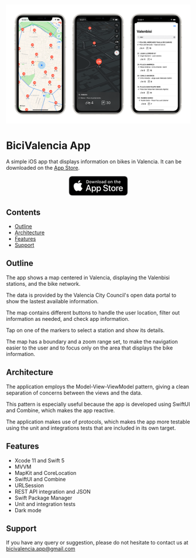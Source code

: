 <p align="center">
    <img src="BiciValenciaScreenshots.png"
      width=700>
</p>

# BiciValencia App

A simple iOS app that displays information on bikes in Valencia. It can be downloaded on the [App Store](https://apps.apple.com/app/bicivalencia/id1529249281).

<p align="center">
    <a href="https://apps.apple.com/app/bicivalencia/id1529249281">
        <img src="AppStore.png" height=54>
    </a>
</p>


## Contents
- [Outline](#outline)
- [Architecture](#architecture)
- [Features](#features)
- [Support](#support)


## Outline

The app shows a map centered in Valencia, displaying the Valenbisi stations, and the bike network.

The data is provided by the Valencia City Council's open data portal to show the lastest available information.

The map contains different buttons to handle the user location, filter out information as needed, and check app information.

Tap on one of the markers to select a station and show its details.

The map has a boundary and a zoom range set, to make the navigation easier to the user and to focus only on the area that displays the bike information.


## Architecture
The application employs the Model-View-ViewModel pattern, giving a clean separation of concerns between the views and the data.

This pattern is especially useful because the app is developed using SwiftUI and Combine, which makes the app reactive.

The application makes use of protocols, which makes the app more testable using the unit and integrations tests that are included in its own target.


## Features
- Xcode 11 and Swift 5
- MVVM
- MapKit and CoreLocation
- SwiftUI and Combine
- URLSession
- REST API integration and JSON
- Swift Package Manager
- Unit and integration tests
- Dark mode


## Support
If you have any query or suggestion, please do not hesitate to contact us at bicivalencia.app@gmail.com
